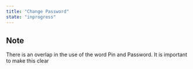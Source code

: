 ```yaml
---
title: "Change Password"
state: "inprogress"
---
```


Note
--

There is an overlap in the use of the word Pin and Password.
It is important to make this clear 
